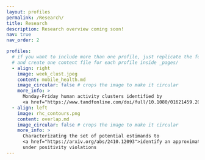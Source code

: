 ```yaml
---
layout: profiles
permalink: /Research/
title: Research
description: Research overview coming soon!
nav: true
nav_order: 2

profiles:
  # if you want to include more than one profile, just replicate the following block
  # and create one content file for each profile inside _pages/
  - align: right
    image: week_clust.jpeg
    content: mobile_health.md
    image_circular: false # crops the image to make it circular
    more_info: >
      Monday-Friday human activity clusters identified by
      <a href="https://www.tandfonline.com/doi/full/10.1080/01621459.2025.2506196">Adjacency Matrix Decomposition Clustering</a>
  - align: left
    image: rhc_contours.png
    content: overlap.md
    image_circular: false # crops the image to make it circular
    more_info: >
      Characterizating the set of potential estimands to
      <a href="https://arxiv.org/abs/2410.12093">identify an approximately optimal estimand</a>
      under positivity violations
---
```

